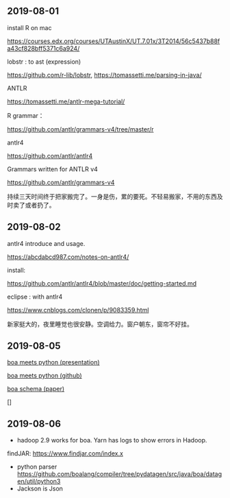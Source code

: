## 2019-08-01

install R on mac

https://courses.edx.org/courses/UTAustinX/UT.7.01x/3T2014/56c5437b88fa43cf828bff5371c6a924/

lobstr : to ast (expression)

https://github.com/r-lib/lobstr,
https://tomassetti.me/parsing-in-java/

ANTLR

https://tomassetti.me/antlr-mega-tutorial/

R grammar：

https://github.com/antlr/grammars-v4/tree/master/r

antlr4

https://github.com/antlr/antlr4

Grammars written for ANTLR v4

https://github.com/antlr/grammars-v4

持续三天时间终于把家搬完了。一身是伤，累的要死。不轻易搬家，不用的东西及时卖了或者扔了。

## 2019-08-02

antlr4 introduce and usage.

https://abcdabcd987.com/notes-on-antlr4/

install:

https://github.com/antlr/antlr4/blob/master/doc/getting-started.md

eclipse : with antlr4

https://www.cnblogs.com/clonen/p/9083359.html

新家挺大的，夜里睡觉也很安静。空调给力。窗户朝东，窗帘不好挂。

## 2019-08-05

[boa meets python (presentation)](http://design.cs.iastate.edu/papers/MSR-19/msr19-presentation.pdf)

[boa meets python (github)](https://github.com/boalang/MSR19-DataShowcase)

[boa schema (paper)](http://design.cs.iastate.edu/papers/MSR-19/msr19.pdf)

[]

## 2019-08-06

- hadoop 2.9 works for boa. Yarn has logs to show errors in Hadoop.  

findJAR:
https://www.findjar.com/index.x

- python parser https://github.com/boalang/compiler/tree/pydatagen/src/java/boa/datagen/util/python3
- Jackson is Json
